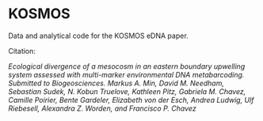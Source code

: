 # KOSMOS
Data and analytical code for the KOSMOS eDNA paper.

Citation:

*Ecological divergence of a mesocosm in an eastern boundary upwelling system assessed with multi-marker environmental DNA metabarcoding. Submitted to Biogeosciences. Markus A. Min, David M. Needham, Sebastian Sudek, N. Kobun Truelove, Kathleen Pitz, Gabriela M. Chavez, Camille Poirier, Bente Gardeler, Elizabeth von der Esch, Andrea Ludwig, Ulf Riebesell, Alexandra Z. Worden, and Francisco P. Chavez*

